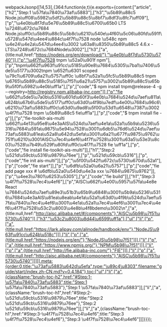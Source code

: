 webpackJsonp([14,53],{364:function(e,t){e.exports={content:["article",["h2","Step:1 \u57fa\u7840\u73af\u5883"],["h3","\u5b89\u88c5 Node.js\uff08\u5982\u5df2\u5b89\u88c5\u8bf7\u8df3\u8fc7\uff09"],["p","\u4e0b\u8f7d\u5e76\u5b89\u88c5\u6700\u65b0 LTS \u7248\u672c\u7684 Node.js\uff0c\u5b89\u88c5\u5b8c\u6210\u540e\u4f60\u5c06\u80fd\u591f\u5728\u547d\u4ee4\u884c\u4f7f\u7528 node \u548c npm \u4e24\u4e2a\u547d\u4ee4\u3002 \u63a8\u8350\u5b89\u88c5 4.6.x - LTS\u7248\u672c\u7684Node\u3002"],["h3",["a",{title:null,href:"https://nodejs.org/en/download/"},"\u4e0b\u8f7d\u5730\u5740"]],["p","\u4f7f\u7528 tnpm \u52a0\u901f npm"],["p","tnpm\u662f\u963f\u91cc\u5185\u90e8\u7684\u5305\u7ba1\u7406\u5de5\u5177\u3002tnpm \u652f\u6301 scoped \u79c1\u6709\u6a21\u5757\uff0c \u8bf7\u52a1\u5fc5\u5b89\u88c5 tnpm \u6765\u5b89\u88c5\u5185\u7f51\u6a21\u5757\u3002\u5b89\u88c5\u65b9\u5f0f\u5982\u4e0b\uff1a"],["p",["code","$ npm install tnpm@release-4 -g --registry=http://registry.npm.alibaba-inc.com"]],["p","fie \u662f\u5de5\u7a0b\u5316\u601d\u60f3\u4e0b\u7684\u524d\u7aef\u811a\u624b\u67b6\u5de5\u5177\uff0c\u63d0\u4f9b\u7edf\u4e00\u7684\u96c6\u6210\u73af\u5883\uff0c\u63d0\u9ad8\u5f00\u53d1\u6548\u7387\u3002 \u4f7f\u7528 tnpm \u5b89\u88c5 fie\uff1a"],["p",["code","$ tnpm install fie -g"]],["p","fie-toolkit-ais-multi \u662f\u4e13\u95e8\u4e3aAIS\u524d\u7aef\u4e1a\u52a1\u5b9a\u5236\u5316\u7684\u591a\u9875\u5e94\u7528\u3001\u6db5\u76d6\u524d\u7aef\u73af\u5883\u81ea\u52a8\u642d\u5efa\u3001\u6a21\u677f\u9875\u9762\u751f\u6210\u3001AISC\u7ec4\u4ef6\u4f7f\u7528\u3001\u63a5\u53e3\u8c03\u7528\u7b49\u529f\u80fd\uff0c\u4f7f\u7528 fie \uff1a"],["p",["code","fie install fie-toolkit-ais-multi"]],["h1","Step:2 \u521d\u59cb\u5316\u9879\u76ee"],["p","\u521d\u59cb\u5316"],["p",["code","fie init ais-multi"]],["p","\u5f00\u542f\u672c\u5730\u670d\u52a1"],["p",["code","fie start"]],["p","\u6dfb\u52a0\u6a21\u5757"],["p",["code","fie add page xxx # \u6dfb\u52a0\u540d\u4e3a xxx \u7684\u9875\u9762"]],["p","\u4ee3\u7801\u6253\u5305"],["p",["code","fie build"]],["h1","Step:3 \u4f7f\u7528\u7ec4\u4ef6"],["p","AISC\u662f\u4e00\u5957\u57fa\u4e8e React \u7684\u524d\u7aef\u89e3\u51b3\u65b9\u6848\u3001\u5b9a\u5236\u5316\u7684\u4e3aAIS\u81ea\u8eab\u4e1a\u52a1\u63d0\u4f9b\u524d\u7aef\u57fa\u7840\u7ec4\u4ef6\u3001\u4e1a\u52a1\u7ec4\u4ef6\u3001\u7ec4\u4ef6\u4f7f\u7528\u53c2\u8003\u4e8b\u4f8bdemo\u3002\n",["a",{title:null,href:"http://aisc.alibaba.net/#/components"},"AISC\u5b98\u7f51\u5730\u5740"]],["h3","\u53c2\u8003\u8d44\u6599\uff1a"],["ul",["li",["p",["a",{title:null,href:"https://lark.alipay.com/alinode/handbook/env"},"NodeJS\u963f\u91cc\u624b\u518c"]]],["li",["p",["a",{title:null,href:"https://nodejs.org/en/"},"NodeJS\u5b98\u7f51"]]],["li",["p",["a",{title:null,href:"https://www.npmjs.org/"},"NPM\u5b98\u7f51"]]],["li",["p",["a",{title:null,href:"http://fie.alibaba-inc.com/"},"FIE"]]],["li",["p",["a",{title:null,href:"http://aisc.alibaba.net/#/components"},"AISC\u5b98\u7f51\u5730\u5740"]]]]],meta:{order:0,title:"\u73af\u5883\u642d\u5efa",type:"\u89c4\u8303",filename:"guide/start/index.zh-CN.md?v=0.4.184"},toc:["ul",["li",["a",{className:"brush-toc-h2",href:"#Step:1-\u57fa\u7840\u73af\u5883",title:"Step:1 \u57fa\u7840\u73af\u5883"},"Step:1 \u57fa\u7840\u73af\u5883"]],["li",["a",{className:"brush-toc-h1",href:"#Step:2-\u521d\u59cb\u5316\u9879\u76ee",title:"Step:2 \u521d\u59cb\u5316\u9879\u76ee"},"Step:2 \u521d\u59cb\u5316\u9879\u76ee"]],["li",["a",{className:"brush-toc-h1",href:"#Step:3-\u4f7f\u7528\u7ec4\u4ef6",title:"Step:3 \u4f7f\u7528\u7ec4\u4ef6"},"Step:3 \u4f7f\u7528\u7ec4\u4ef6"]]]}}});
